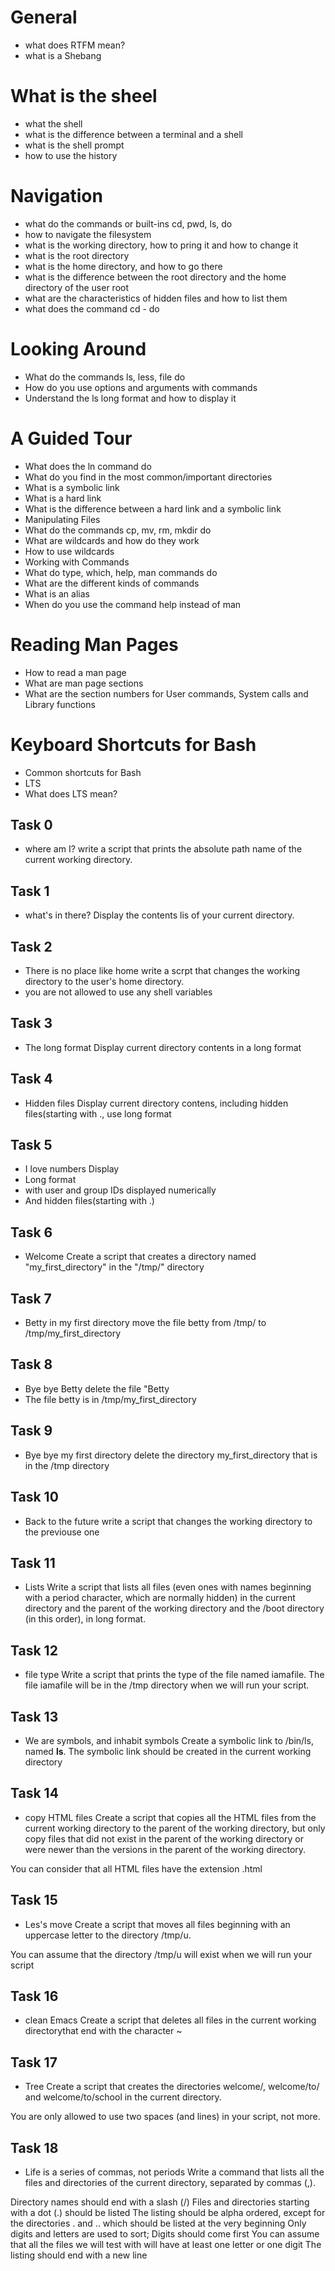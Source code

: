 # General
* what does RTFM mean?
* what is a Shebang

# What is the sheel
* what the shell
* what is the difference between a terminal and a shell
* what is the shell prompt
* how to use the history

# Navigation
* what do the commands or built-ins cd, pwd, ls, do
* how to navigate the filesystem
* what is the working directory, how to pring it and how to change it
* what is the root directory
* what is the home directory, and how to go there
* what is the difference between the root directory and the home directory of the user root
* what are the characteristics of hidden files and how to list them
* what does the command cd - do

# Looking Around
* What do the commands ls, less, file do
* How do you use options and arguments with commands
* Understand the ls long format and how to display it

# A Guided Tour
* What does the ln command do
* What do you find in the most common/important directories
* What is a symbolic link
* What is a hard link
* What is the difference between a hard link and a symbolic link
* Manipulating Files
* What do the commands cp, mv, rm, mkdir do
* What are wildcards and how do they work
* How to use wildcards
* Working with Commands
* What do type, which, help, man commands do
* What are the different kinds of commands
* What is an alias
* When do you use the command help instead of man

# Reading Man Pages
* How to read a man page
* What are man page sections
* What are the section numbers for User commands, System calls and Library functions
# Keyboard Shortcuts for Bash
* Common shortcuts for Bash
* LTS
* What does LTS mean?

## Task 0
* where am I?
write a script that prints the absolute path name of the current working directory.

## Task 1
* what's in there?
Display the contents lis of your current directory.

## Task 2
* There is no place like home
write a scrpt that changes the working directory to the user's home directory.
* you are not allowed to use any shell variables

## Task 3
* The long format
Display current directory contents in a long format

## Task 4
* Hidden files
Display current directory contens, including hidden files(starting with ., use long format

## Task 5
* I love numbers
Display
* Long format
* with user and group IDs displayed numerically
* And hidden files(starting with .)

## Task 6
* Welcome
Create a script that creates a directory named "my_first_directory" in the "/tmp/" directory

## Task 7
* Betty in my first directory
move the file betty from /tmp/ to /tmp/my_first_directory

## Task 8
* Bye bye Betty
delete the file "Betty
* The file betty is in /tmp/my_first_directory

## Task 9
* Bye bye my first directory
delete the directory my_first_directory that is in the /tmp directory

## Task 10
* Back to the future
write a script that changes the working directory to the previouse one

## Task 11
* Lists
Write a script that lists all files (even ones with names beginning with a period character, which are normally hidden) in the current directory and the parent of the working directory and the /boot directory (in this order), in long format.

## Task 12
* file type
Write a script that prints the type of the file named iamafile. The file iamafile will be in the /tmp directory when we will run your script.

## Task 13
* We are symbols, and inhabit symbols
Create a symbolic link to /bin/ls, named __ls__. The symbolic link should be created in the current working directory

## Task 14
* copy HTML files
Create a script that copies all the HTML files from the current working directory to the parent of the working directory, but only copy files that did not exist in the parent of the working directory or were newer than the versions in the parent of the working directory.

You can consider that all HTML files have the extension .html

## Task 15
* Les's move
Create a script that moves all files beginning with an uppercase letter to the directory /tmp/u.

You can assume that the directory /tmp/u will exist when we will run your script

## Task 16
* clean Emacs
Create a script that deletes all files in the current working directorythat end with the character ~

## Task 17
* Tree
Create a script that creates the directories welcome/, welcome/to/ and welcome/to/school in the current directory.

You are only allowed to use two spaces (and lines) in your script, not more.

## Task 18
* Life is a series of commas, not periods
Write a command that lists all the files and directories of the current directory, separated by commas (,).

Directory names should end with a slash (/)
Files and directories starting with a dot (.) should be listed
The listing should be alpha ordered, except for the directories . and .. which should be listed at the very beginning
Only digits and letters are used to sort; Digits should come first
You can assume that all the files we will test with will have at least one letter or one digit
The listing should end with a new line
